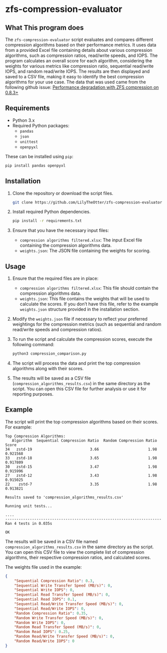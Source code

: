 # zfs-compression-evaluator
## What This program does
The `zfs-compression-evaluator` script evaluates and compares different compression algorithms based on their performance metrics. It uses data from a provided Excel file containing details about various compression algorithms, such as compression ratios, read/write speeds, and IOPS. The program calculates an overall score for each algorithm, considering the weights for various metrics like compression ratio, sequential read/write IOPS, and random read/write IOPS. The results are then displayed and saved to a CSV file, making it easy to identify the best compression algorithms for your use case. The data that was used came from the following github issue: [Performance degradation with ZFS compression on 0.8.3+](https://github.com/openzfs/zfs/pull/9735#issuecomment-570082078)

## Requirements
- Python 3.x
- Required Python packages:
    - `pandas`
    - `json`
    - `unittest`
    - `openpyxl`

These can be installed using `pip`:
```bash
pip install pandas openpyxl
```
## Installation

1. Clone the repository or download the script files.

    ```bash
    git clone https://github.com/LilyTheOtter/zfs-compression-evaluator
    ```

2. Install required Python dependencies.

    ```bash
    pip install -r requirements.txt
    ```

3. Ensure that you have the necessary input files:
    - `compression algorithms filtered.xlsx`: The input Excel file containing the compression algorithms data.
    - `weights.json`: The JSON file containing the weights for scoring.

## Usage

1. Ensure that the required files are in place:
    - `compression algorithms filtered.xlsx`: This file should contain the compression algorithms data.
    - `weights.json`: This file contains the weights that will be used to calculate the scores. If you don’t have this file, refer to the example `weights.json` structure provided in the installation section.

2. Modify the `weights.json` file if necessary to reflect your preferred weightings for the compression metrics (such as sequential and random read/write speeds and compression ratios).

3. To run the script and calculate the compression scores, execute the following command:

    ```bash
    python3 compression_comparison.py
    ```

4. The script will process the data and print the top compression algorithms along with their scores.

5. The results will be saved as a CSV file (`compression_algorithms_results.csv`) in the same directory as the script. You can open this CSV file for further analysis or use it for reporting purposes.

## Example

The script will print the top compression algorithms based on their scores. For example:

```text
Top Compression Algorithms:
   Algorithm  Sequential Compression Ratio  Random Compression Ratio     Score
34   zstd-19                          3.66                      1.98  0.921568
33   zstd-18                          3.65                      1.98  0.917809
30   zstd-15                          3.47                      1.98  0.915996
27   zstd-12                          3.43                      1.98  0.915025
22    zstd-7                          3.35                      1.98  0.913821

Results saved to 'compression_algorithms_results.csv'

Running unit tests...

....
----------------------------------------------------------------------
Ran 4 tests in 0.035s

OK
```
The results will be saved in a CSV file named `compression_algorithms_results.csv` in the same directory as the script. You can open this CSV file to view the complete list of compression algorithms, their respective compression ratios, and calculated scores.

The weights file used in the example:
```json
{
	"Sequential Compression Ratio": 0.3,
	"Sequential Write Transfer Speed (MB/s)": 0,
	"Sequential Write IOPS": 0,
	"Sequential Read Transfer Speed (MB/s)": 0,
	"Sequential Read IOPS": 0.1,
	"Sequential Read/Write Transfer Speed (MB/s)": 0,
	"Sequential Read/Write IOPS": 0,
	"Random Compression Ratio": 0.35,
	"Random Write Transfer Speed (MB/s)": 0,
	"Random Write IOPS": 0,
	"Random Read Transfer Speed (MB/s)": 0,
	"Random Read IOPS": 0.25,
	"Random Read/Write Transfer Speed (MB/s)": 0,
	"Random Read/Write IOPS": 0
}
```
